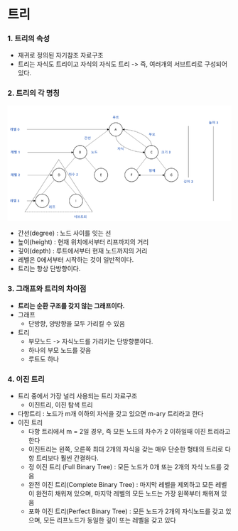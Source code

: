 # 트리

### 1. 트리의 속성

- 재귀로 정의된 자기참조 자료구조
- 트리는 자식도 트리이고 자식의 자식도 트리 -> 즉, 여러개의 서브트리로 구성되어 있다.

### 2. 트리의 각 명칭
![img_2.png](img_2.png)

- 간선(degree) : 노드 사이를 잇는 선
- 높이(height) : 현재 위치에서부터 리프까지의 거리
- 깊이(depth) : 루트에서부터 현재 노드까지의 거리
- 레벨은 0에서부터 시작하는 것이 일반적이다.
- 트리는 항상 단방향이다.


### 3. 그래프와 트리의 차이점
- **트리는 순환 구조를 갖지 않는 그래프이다.**
- 그래프 
  - 단방향, 양방향을 모두 가리킬 수 있음
- 트리
  - 부모노드 -> 자식노드를 가리키는 단방향뿐이다.
  - 하나의 부모 노드를 갖음
  - 루트도 하나

### 4. 이진 트리
- 트리 중에서 가장 널리 사용되는 트리 자료구조
  - 이진트리, 이진 탐색 트리
- 다항트리 : 노드가 m개 이하의 자식을 갖고 있으면 m-ary 트리라고 한다
- 이진 트리
  - 다항 트리에서 m = 2일 경우, 즉 모든 노드의 차수가 2 이하일때 이진 트리라고 한다
  - 이진트리는 왼쪽, 오른쪽 최대 2개의 자식을 갖는 매우 단순한 형태의 트리로 다항 트리보다 훨씬 간결하다. 
  - 정 이진 트리 (Full Binary Tree) : 모든 노드가 0개 또는 2개의 자식 노드를 갖음
  - 완전 이진 트리(Complete Binary Tree) : 마지막 레벨을 제외하고 모든 레벨이 완전히 채워져 있으며, 마지막 레벨의 모든 노드는 가장 왼쪽부터 채워져 있음
  - 포화 이진 트리(Perfect Binary Tree) : 모든 노드가 2개의 자식노드를 갖고 있으며, 모든 리프노드가 동일한 깊이 또는 레벨을 갖고 있다
  
